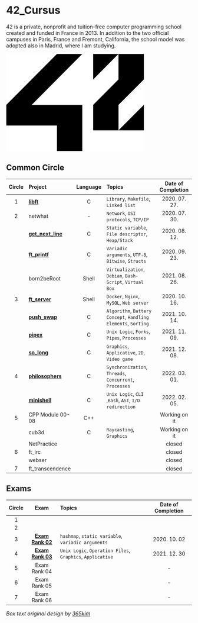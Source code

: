 # 42_Cursus
42 is a private, nonprofit and tuition-free computer programming school created and funded in France in 2013. In addition to the two official campuses in Paris, France and Fremont, California, the school model was adopted also in Madrid, where I am studying.

![42 Logo](./42Logo.png)

## Common Circle
| Circle | Project | Language | Topics | Date of Completion |
|:---:|:---|:---:|:---|:---:|
| 1 | [__libft__](./01_libft) | C | `Library`, `Makefile`, `Linked list` | 2020. 07. 27. |
| 2 | netwhat | - | `Network`, `OSI protocols`, `TCP/IP` | 2020. 07. 30. |
|   | [__get_next_line__](./02_get_next_line) | C | `Static variable`, `File descriptor`, `Heap/Stack` | 2020. 08. 12. |
|   | [__ft_printf__](./03_ft_printf) | C | `Variadic arguments`, `UTF-8`, `Bitwise`, `Structs` | 2020. 09. 23. |
|   | born2beRoot | Shell | `Virtualization`, `Debian`, `Bash-Script`, `Virtual Box` | 2021. 08. 26. |
| 3 | [__ft_server__](./04_ft_server) | Shell | `Docker`, `Nginx`, `MySQL`, `Web server` | 2020. 10. 16. |
|   | [__push_swap__](./05_push_swap) | C | `Algorithm`, `Battery Concept`, `Handling Elements`, `Sorting` | 2021. 10. 14. |
|   | [__pipex__](./06_pipex) | C | `Unix Logic`, `Forks`, `Pipes`, `Processes` | 2021. 11. 09. |
|   | [__so_long__](./07_so_long) | C | `Graphics`, `Applicative`, `2D`, `Video game` | 2021. 12. 08. |
| 4 | [__philosophers__](./09_philosophers) | C | `Synchronization`, `Threads`, `Concurrent`, `Processes` | 2022. 03. 01. |
|   | [__minishell__](./08_minishell) | C | `Unix Logic`, `CLI` ,`Bash`, `AST`, `I/O redirection` | 2022. 02. 05. |
| 5 | CPP Module 00-08 | C++ |  | Working on it |
|   | cub3d | C | `Raycasting`, `Graphics` | Working on it |
|   | NetPractice |  |  | closed |
| 6 | ft_irc |  |  | closed |
|   | webser |  |  | closed |
| 7 | ft_transcendence |  |  | closed |

## Exams
| Circle | Exam | Topics | Date of Completion |
|:---:|:---:|:---|:---:|
| 1 |  |  |  |
| 2 |  |  |  |
| 3 | [__Exam Rank 02__](./99_exams/2_exam_rank_02) | `hashmap`, `static variable`, `variadic arguments` | 2020. 10. 02 |
| 4 | [__Exam Rank 03__](./99_exams/3_exam_rank_03) | `Unix Logic`, `Operation Files`, `Graphics`, `Applicative`  | 2021. 12. 30 |
| 5 | Exam Rank 04 |  | - |
| 6 | Exam Rank 05 |  | - |
| 7 | Exam Rank 06 |  | - |

*Box text original design by [365kim](https://github.com/365kim)*
